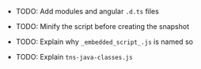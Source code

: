 * TODO: Add modules and angular `.d.ts` files

* TODO: Minify the script before creating the snapshot


* TODO: Explain why `_embedded_script_.js` is named so
* TODO: Explain `tns-java-classes.js`
